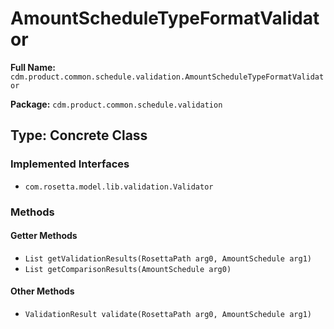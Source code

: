 # AmountScheduleTypeFormatValidator

**Full Name:** `cdm.product.common.schedule.validation.AmountScheduleTypeFormatValidator`

**Package:** `cdm.product.common.schedule.validation`

## Type: Concrete Class

### Implemented Interfaces

- `com.rosetta.model.lib.validation.Validator`

### Methods

#### Getter Methods

- `List getValidationResults(RosettaPath arg0, AmountSchedule arg1)`
- `List getComparisonResults(AmountSchedule arg0)`

#### Other Methods

- `ValidationResult validate(RosettaPath arg0, AmountSchedule arg1)`

